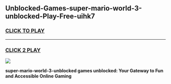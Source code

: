 
## Unblocked-Games-super-mario-world-3-unblocked-Play-Free-uihk7
<h3>
<a href="https://premium76.site?title=super-mario-world-3-unblocked&ref=10A">CLICK TO PLAY</a></h3>
<hr>

<h3>
<a href="https://premium76.site?title=super-mario-world-3-unblocked&ref=10A">CLICK 2 PLAY</a>
  
</h3>

<a href="https://premium76.site?title=super-mario-world-3-unblocked&ref=10A"><img src="https://clearcache.store/games.png"></a>


**super-mario-world-3-unblocked games unblocked: Your Gateway to Fun and Accessible Online Gaming**
